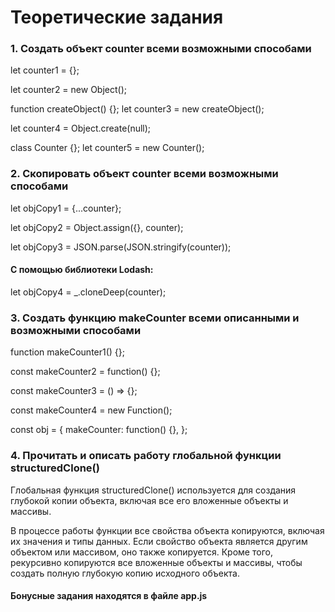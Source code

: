 # Теоретические задания

### 1. Создать объект counter всеми возможными способами

let counter1 = {};

let counter2 = new Object();

function createObject() {};
let counter3 = new createObject();

let counter4 = Object.create(null);

class Counter {};
let counter5 = new Counter();

### 2. Скопировать объект counter всеми возможными способами

let objCopy1 = {...counter};

let objCopy2 = Object.assign({}, counter);

let objCopy3 = JSON.parse(JSON.stringify(counter));

#### С помощью библиотеки Lodash:

let objCopy4 = \_.cloneDeep(counter);

### 3. Создать функцию makeCounter всеми описанными и возможными способами

function makeCounter1() {};

const makeCounter2 = function() {};

const makeCounter3 = () => {};

const makeCounter4 = new Function();

const obj = {
makeCounter: function() {},
};

### 4. Прочитать и описать работу глобальной функции structuredClone()

Глобальная функция structuredClone() используется для создания глубокой копии объекта, включая все его вложенные объекты и массивы.

В процессе работы функции все свойства объекта копируются, включая их значения и типы данных. Если свойство объекта является другим объектом или массивом, оно также копируется. Кроме того, рекурсивно копируются все вложенные объекты и массивы, чтобы создать полную глубокую копию исходного объекта.

#### Бонусные задания находятся в файле app.js
